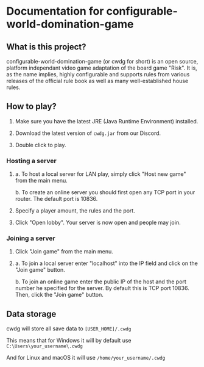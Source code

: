 # Documentation for configurable-world-domination-game
## What is this project?
configurable-world-domination-game (or cwdg for short) is an open source, platform independant video game adaptation of the board game "Risk". It is, as the name implies, highly configurable and supports rules from various releases of the official rule book as well as many well-established house rules.

## How to play?
1. Make sure you have the latest JRE (Java Runtime Environment) installed.
   
2. Download the latest version of ```cwdg.jar``` from our Discord.
   
3. Double click to play.

### Hosting a server
1.
   a. To host a local server for LAN play, simply click "Host new game" from the main menu.
  
   b. To create an online server you should first open any TCP port in your router. The default port is 10836.
2. Specify a player amount, the rules and the port.
3. Click "Open lobby". Your server is now open and people may join.

### Joining a server
1. Click "Join game" from the main menu.
   
2.
   a. To join a local server enter "localhost" into the IP field and click on the "Join game" button.
  
   b. To join an online game enter the public IP of the host and the port number he specified for the server. By default this is TCP port 10836. Then, click the "Join game" button.

## Data storage
cwdg will store all save data to ```[USER_HOME]/.cwdg```

This means that for Windows it will by default use ```C:\Users\your_username\.cwdg```

And for Linux and macOS it will use ```/home/your_username/.cwdg```
